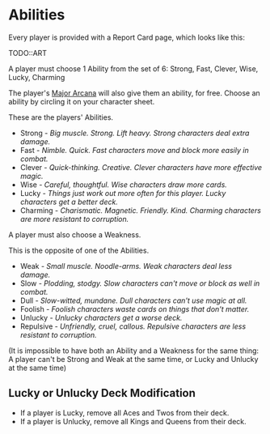 # Abilities
Every player is provided with a Report Card page, which looks like this:

TODO::ART

A player must choose 1 Ability from the set of 6: Strong, Fast, Clever, Wise, Lucky, Charming

The player's [Major Arcana](./choosing_major_arcana.md) will also give them an ability, for free.
Choose an ability by circling it on your character sheet.

These are the players' Abilities.

* Strong - _Big muscle. Strong. Lift heavy. Strong characters deal extra damage._
* Fast - _Nimble. Quick. Fast characters move and block more easily in combat._
* Clever - _Quick-thinking. Creative. Clever characters have more effective magic._
* Wise - _Careful, thoughtful. Wise characters draw more cards._
* Lucky - _Things just work out more often for this player. Lucky characters get a better deck._
* Charming - _Charismatic. Magnetic. Friendly. Kind. Charming characters are more resistant to corruption._

A player must also choose a Weakness.

This is the opposite of one of the Abilities.

* Weak - _Small muscle. Noodle-arms. Weak characters deal less damage._
* Slow - _Plodding, stodgy. Slow characters can't move or block as well in combat._
* Dull - _Slow-witted, mundane. Dull characters can't use magic at all._
* Foolish - _Foolish characters waste cards on things that don't matter._
* Unlucky - _Unlucky characters get a worse deck._
* Repulsive - _Unfriendly, cruel, callous. Repulsive characters are less resistant to corruption._

(It is impossible to have both an Ability and a Weakness for the same thing: A player can't be Strong and Weak at the same time, or Lucky and Unlucky at the same time)

## Lucky or Unlucky Deck Modification

* If a player is Lucky, remove all Aces and Twos from their deck.
* If a player is Unlucky, remove all Kings and Queens from their deck.
